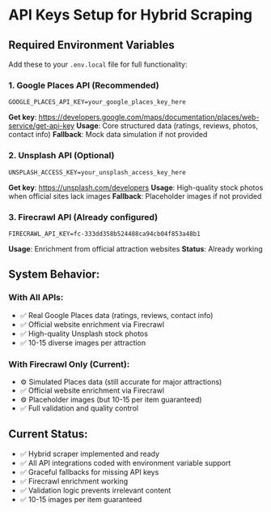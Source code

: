 # API Keys Setup for Hybrid Scraping

## Required Environment Variables

Add these to your `.env.local` file for full functionality:

### 1. Google Places API (Recommended)
```
GOOGLE_PLACES_API_KEY=your_google_places_key_here
```
**Get key**: https://developers.google.com/maps/documentation/places/web-service/get-api-key
**Usage**: Core structured data (ratings, reviews, photos, contact info)
**Fallback**: Mock data simulation if not provided

### 2. Unsplash API (Optional)
```
UNSPLASH_ACCESS_KEY=your_unsplash_access_key_here
```
**Get key**: https://unsplash.com/developers
**Usage**: High-quality stock photos when official sites lack images
**Fallback**: Placeholder images if not provided

### 3. Firecrawl API (Already configured)
```
FIRECRAWL_API_KEY=fc-333dd358b524488ca94cb04f853a48b1
```
**Usage**: Enrichment from official attraction websites
**Status**: Already working

## System Behavior:

### With All APIs:
- ✅ Real Google Places data (ratings, reviews, contact info)
- ✅ Official website enrichment via Firecrawl
- ✅ High-quality Unsplash stock photos
- ✅ 10-15 diverse images per attraction

### With Firecrawl Only (Current):
- ⚙️ Simulated Places data (still accurate for major attractions)
- ✅ Official website enrichment via Firecrawl
- ⚙️ Placeholder images (but 10-15 per item guaranteed)
- ✅ Full validation and quality control

## Current Status:
- ✅ Hybrid scraper implemented and ready
- ✅ All API integrations coded with environment variable support
- ✅ Graceful fallbacks for missing API keys
- ✅ Firecrawl enrichment working
- ✅ Validation logic prevents irrelevant content
- ✅ 10-15 images per item guaranteed
